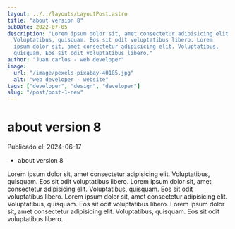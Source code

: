 ```yaml
---
layout: ../../layouts/LayoutPost.astro
title: "about version 8"
pubDate: 2022-07-05
description: "Lorem ipsum dolor sit, amet consectetur adipisicing elit.
  Voluptatibus, quisquam. Eos sit odit voluptatibus libero. Lorem
  ipsum dolor sit, amet consectetur adipisicing elit. Voluptatibus,
  quisquam. Eos sit odit voluptatibus libero."
author: "Juan carlos - web developer"
image:
  url: "/image/pexels-pixabay-40185.jpg"
  alt: "web developer - website"
tags: ["developer", "design", "developer"]
slug: "/post/post-1-new"
---
```


# about version 8

Publicado el: 2024-06-17

- about version 8

Lorem ipsum dolor sit, amet consectetur adipisicing elit.
Voluptatibus, quisquam. Eos sit odit voluptatibus libero. Lorem
ipsum dolor sit, amet consectetur adipisicing elit. Voluptatibus,
quisquam. Eos sit odit voluptatibus libero.
Lorem ipsum dolor sit, amet consectetur adipisicing elit.
Voluptatibus, quisquam. Eos sit odit voluptatibus libero. Lorem
ipsum dolor sit, amet consectetur adipisicing elit. Voluptatibus,
quisquam. Eos sit odit voluptatibus libero.
